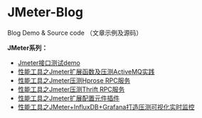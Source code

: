 # JMeter-Blog
Blog Demo &amp; Source code （文章示例及源码）

**JMeter系列：**
- [Jmeter接口测试demo](https://blog.csdn.net/zuozewei/article/details/79627177)
- [性能工具之Jmeter扩展函数及压测ActiveMQ实践](https://blog.csdn.net/zuozewei/article/details/82710274)
- [性能工具之Jmeter压测Hprose RPC服务](https://blog.csdn.net/zuozewei/article/details/82765585)
- [性能工具之Jmeter压测Thrift RPC服务](https://blog.csdn.net/zuozewei/article/details/82589810)
- [性能工具之Jmeter扩展配置元件插件](https://blog.csdn.net/zuozewei/article/details/82887039)
- [性能工具之JMeter+InfluxDB+Grafana打造压测可视化实时监控](https://blog.csdn.net/zuozewei/article/details/82911173)
